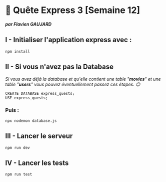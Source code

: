 # 🚀 Quête Express 3 [Semaine 12]

**_par Flavien GAUJARD_**

## I - Initialiser l'application express avec :

    npm install

## II - Si vous n'avez pas la Database

_Si vous avez déjà la database et qu'elle contient une table "**movies**" et une table "**users**" vous pouvez éventuellement passez ces étapes. 😉_

    CREATE DATABASE express_quests;
    USE express_quests;

### Puis :

    npx nodemon database.js

## III - Lancer le serveur

    npm run dev

## IV - Lancer les tests

    npm run test
